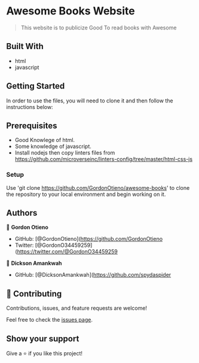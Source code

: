 # Awesome Books Website

> This website is to publicize Good To read books with Awesome


## Built With

 - html
 - javascript

## Getting Started
 In order to use the files, you will need to clone it and then follow the instructions below: 
 
## Prerequisites
- Good Knowlege of html.
- Some knowledge of javascript.
- Install nodejs then copy linters files from https://github.com/microverseinc/linters-config/tree/master/html-css-js

### Setup
Use 'git clone https://github.com/GordonOtieno/awesome-books' to clone the repository to your local environment and begin working on it.

## Authors

👤 **Gordon Otieno**

- GitHub: [@GordonOtieno](https://github.com/GordonOtieno
- Twitter: [@GordonO34459259](https://twitter.com/@GordonO34459259

👤 **Dickson Amankwah**

- GitHub: [@DicksonAmankwah](https://github.com/spydaspider


## 🤝 Contributing

Contributions, issues, and feature requests are welcome!

Feel free to check the [issues page](https://github.com/GordonOtieno/concert/issues).

## Show your support

Give a ⭐️ if you like this project!


